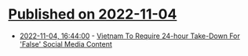 # [Published on 2022-11-04](index.md)

* [2022-11-04, 16:44:00](https://tech.slashdot.org/story/22/11/04/1616250/vietnam-to-require-24-hour-take-down-for-false-social-media-content?utm_source=rss1.0mainlinkanon&utm_medium=feed) - [Vietnam To Require 24-hour Take-Down For 'False' Social Media Content](https://tech.slashdot.org/story/22/11/04/1616250/vietnam-to-require-24-hour-take-down-for-false-social-media-content?utm_source=rss1.0mainlinkanon&utm_medium=feed)
